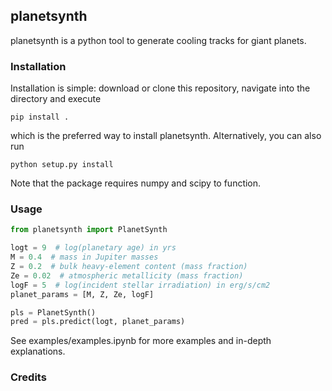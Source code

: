 ## planetsynth

planetsynth is a python tool to generate cooling tracks for giant planets.

### Installation
Installation is simple: download or clone this repository, navigate into the directory and execute
```
pip install .
```

which is the preferred way to install planetsynth. Alternatively, you can also run

```
python setup.py install
```

Note that the package requires numpy and scipy to function.

### Usage
```python
from planetsynth import PlanetSynth

logt = 9  # log(planetary age) in yrs
M = 0.4  # mass in Jupiter masses
Z = 0.2  # bulk heavy-element content (mass fraction)
Ze = 0.02  # atmospheric metallicity (mass fraction)
logF = 5  # log(incident stellar irradiation) in erg/s/cm2
planet_params = [M, Z, Ze, logF]

pls = PlanetSynth()
pred = pls.predict(logt, planet_params)
```

See examples/examples.ipynb for more examples and in-depth explanations.

### Credits

